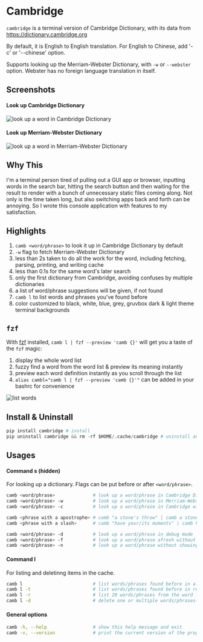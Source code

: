 # Cambridge

`cambridge` is a terminal version of Cambridge Dictionary, with its data from https://dictionary.cambridge.org

By default, it is English to English translation. For English to Chinese, add '-c' or '--chinese' option.

Supports looking up the Merriam-Webster Dictionary, with `-w` or `--webster` option. Webster has no foreign language translation in itself.

## Screenshots
#### Look up Cambridge Dictionary
![look up a word in Cambridge Dictionary](/screenshots/cambridge.png)

#### Look up Merriam-Webster Dictionary
![look up a word in Merriam-Webster Dictionary](/screenshots/webster.png)

## Why This
I'm a terminal person tired of pulling out a GUI app or browser, inputting words in the search bar, hitting the search button and then waiting for the result to render with a bunch of unnecessary static files coming along. Not only is the time taken long, but also switching apps back and forth can be annoying. So I wrote this console application with features to my satisfaction.

## Highlights 
1. `camb <word/phrase>` to look it up in Cambridge Dictionary by default
2. `-w` flag to fetch Merriam-Webster Dictionary
3. less than 2s taken to do all the work for the word, including fetching, parsing, printing, and writing cache
4. less than 0.1s for the same word's later search
5. only the first dictionary from Cambridge, avoiding confuses by multiple dictionaries
6. a list of word/phrase suggestions will be given, if not found
7. `camb l` to list words and phrases you've found before
8. color customized to black, white, blue, grey, gruvbox dark & light theme terminal backgrounds

## `fzf`
With [fzf](https://github.com/junegunn/fzf) installed, `camb l | fzf --preview 'camb {}'` will get you a taste of the `fzf` magic: 
1. display the whole word list
2. fuzzy find a word from the word list & preview its meaning instantly 
3. preview each word definition instantly as you scroll through the list
4. `alias cambl="camb l | fzf --preview 'camb {}'"` can be added in your bashrc for convenience

![list words](/screenshots/fzf.png)

## Install & Uninstall
```python
pip install cambridge # install
pip uninstall cambridge && rm -rf $HOME/.cache/cambridge # uninstall and remove cache
```

## Usages
#### Command s (hidden)
For looking up a dictionary. Flags can be put before or after `<word/phrase>`.
```bash
camb <word/phrase>              # look up a word/phrase in Cambridge Dictionary
camb <word/phrase> -w           # look up a word/phrase in Merriam-Webster Dictionary
camb <word/phrase> -c           # look up a word/phrase in Cambridge with Chinese translation

camb <phrase with a apostrophe> # camb "a stone's throw" | camb a stone\'s throw
camb <phrase with a slash>      # camb "have your/its moments" | camb have your\/its moments

camb <word/phrase> -d           # look up a word/phrase in debug mode
camb <word/phrase> -f           # look up a word/phrase afresh without using cache
camb <word/phrase> -n           # look up a word/phrase without showing spelling suggestions if not found
```

#### Command l
For listing and deletinng items in the cache.
```bash
camb l                          # list words/phrases found before in alphabetical order
camb l -t                       # list words/phrases found before in reverse chronological order
camb l -r                       # list 20 words/phrases from the word list randomly 
camb l -d                       # delete one or multiple words/phrases(separated by ", ") from the list
```

#### General options
```bash
camb -h, --help                 # show this help message and exit
camb -v, --version              # print the current version of the program
```
